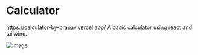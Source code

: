 # Calculator
https://calculator-by-pranav.vercel.app/
A basic calculator using react and tailwind.

![image](https://github.com/user-attachments/assets/b62a7a38-d81f-474a-b83e-94182c5b1252)
